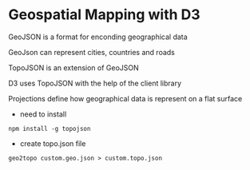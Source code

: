 # Geospatial Mapping with D3

GeoJSON is a format for enconding geographical data

GeoJson can represent cities, countries and roads

TopoJSON is an extension of GeoJSON

D3 uses TopoJSON with the help of the client library

Projections define how geographical data is represent on a flat surface

- need to install

```
npm install -g topojson
```

- create topo.json file

```
geo2topo custom.geo.json > custom.topo.json
```
